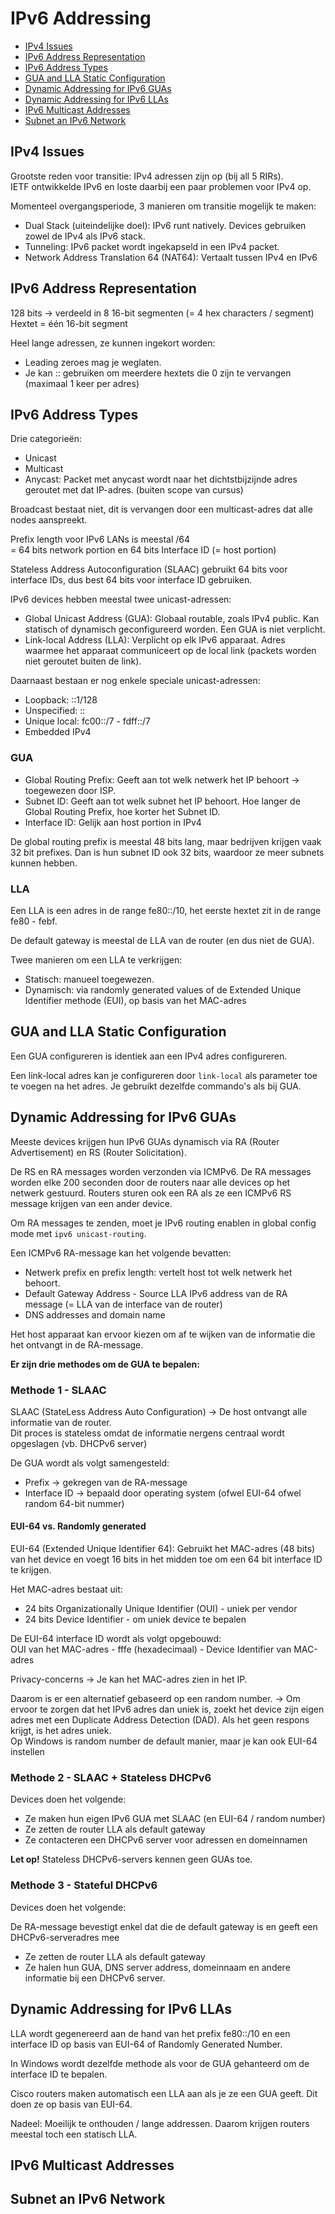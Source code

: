 # IPv6 Addressing

- [IPv4 Issues](#ipv4-issues)
- [IPv6 Address Representation](#ipv6-address-representation)
- [IPv6 Address Types](#ipv6-address-types)
- [GUA and LLA Static Configuration](#gua-and-lla-static-configuration)
- [Dynamic Addressing for IPv6 GUAs](#dynamic-addressing-for-ipv6-guas)
- [Dynamic Addressing for IPv6 LLAs](#dynamic-addressing-for-ipv6-llas)
- [IPv6 Multicast Addresses](#ipv6-multicast-addresses)
- [Subnet an IPv6 Network](#subnet-an-ipv6-network)

## IPv4 Issues

Grootste reden voor transitie: IPv4 adressen zijn op (bij all 5 RIRs).
<br> IETF ontwikkelde IPv6 en loste daarbij een paar problemen voor IPv4 op.

Momenteel overgangsperiode, 3 manieren om transitie mogelijk te maken:

- Dual Stack (uiteindelijke doel): IPv6 runt natively. Devices gebruiken zowel de IPv4 als IPv6 stack.
- Tunneling: IPv6 packet wordt ingekapseld in een IPv4 packet.
- Network Address Translation 64 (NAT64): Vertaalt tussen IPv4 en IPv6

## IPv6 Address Representation

128 bits -> verdeeld in 8 16-bit segmenten (= 4 hex characters / segment)
<br> Hextet = één 16-bit segment

Heel lange adressen, ze kunnen ingekort worden:

- Leading zeroes mag je weglaten.
- Je kan :: gebruiken om meerdere hextets die 0 zijn te vervangen (maximaal 1 keer per adres)

## IPv6 Address Types

Drie categorieën:

- Unicast
- Multicast
- Anycast: Packet met anycast wordt naar het dichtstbijzijnde adres geroutet met dat IP-adres. (buiten scope van cursus)

Broadcast bestaat niet, dit is vervangen door een multicast-adres dat alle nodes aanspreekt.

Prefix length voor IPv6 LANs is meestal /64
<br> = 64 bits network portion en 64 bits Interface ID (= host portion)

Stateless Address Autoconfiguration (SLAAC) gebruikt 64 bits voor interface IDs, dus best 64 bits voor interface ID gebruiken.

IPv6 devices hebben meestal twee unicast-adressen:

- Global Unicast Address (GUA): Globaal routable, zoals IPv4 public. Kan statisch of dynamisch geconfigureerd worden. Een GUA is niet verplicht.
- Link-local Address (LLA): Verplicht op elk IPv6 apparaat. Adres waarmee het apparaat communiceert op de local link (packets worden niet geroutet buiten de link).

Daarnaast bestaan er nog enkele speciale unicast-adressen:

- Loopback: ::1/128
- Unspecified: ::
- Unique local: fc00::/7 - fdff::/7
- Embedded IPv4

### GUA

- Global Routing Prefix: Geeft aan tot welk netwerk het IP behoort -> toegewezen door ISP.
- Subnet ID: Geeft aan tot welk subnet het IP behoort. Hoe langer de Global Routing Prefix, hoe korter het Subnet ID.
- Interface ID: Gelijk aan host portion in IPv4

De global routing prefix is meestal 48 bits lang, maar bedrijven krijgen vaak 32 bit prefixes. Dan is hun subnet ID ook 32 bits, waardoor ze meer subnets kunnen hebben.

### LLA

Een LLA is een adres in de range fe80::/10, het eerste hextet zit in de range fe80 - febf.

De default gateway is meestal de LLA van de router (en dus niet de GUA).

Twee manieren om een LLA te verkrijgen:

- Statisch: manueel toegewezen.
- Dynamisch: via randomly generated values of de Extended Unique Identifier methode (EUI), op basis van het MAC-adres

## GUA and LLA Static Configuration

Een GUA configureren is identiek aan een IPv4 adres configureren.

Een link-local adres kan je configureren door `link-local` als parameter toe te voegen na het adres. Je gebruikt dezelfde commando's als bij GUA.

## Dynamic Addressing for IPv6 GUAs

Meeste devices krijgen hun IPv6 GUAs dynamisch via RA (Router Advertisement) en RS (Router Solicitation).

De RS en RA messages worden verzonden via ICMPv6. De RA messages worden elke 200 seconden door de routers naar alle devices op het netwerk gestuurd. Routers sturen ook een RA als ze een ICMPv6 RS message krijgen van een ander device.

Om RA messages te zenden, moet je IPv6 routing enablen in global config mode met `ipv6 unicast-routing`.

Een ICMPv6 RA-message kan het volgende bevatten:

- Netwerk prefix en prefix length: vertelt host tot welk netwerk het behoort.
- Default Gateway Address - Source LLA IPv6 address van de RA message (= LLA van de interface van de router)
- DNS addresses and domain name

Het host apparaat kan ervoor kiezen om af te wijken van de informatie die het ontvangt in de RA-message.

**Er zijn drie methodes om de GUA te bepalen:**

### Methode 1 - SLAAC

SLAAC (StateLess Address Auto Configuration) -> De host ontvangt alle informatie van de router.
<br> Dit proces is stateless omdat de informatie nergens centraal wordt opgeslagen (vb. DHCPv6 server)

De GUA wordt als volgt samengesteld:

- Prefix -> gekregen van de RA-message
- Interface ID -> bepaald door operating system (ofwel EUI-64 ofwel random 64-bit nummer)

#### EUI-64 vs. Randomly generated

EUI-64 (Extended Unique Identifier 64): Gebruikt het MAC-adres (48 bits) van het device en voegt 16 bits in het midden toe om een 64 bit interface ID te krijgen.

Het MAC-adres bestaat uit:

- 24 bits Organizationally Unique Identifier (OUI) - uniek per vendor
- 24 bits Device Identifier - om uniek device te bepalen

De EUI-64 interface ID wordt als volgt opgebouwd:
<br> OUI van het MAC-adres - fffe (hexadecimaal) - Device Identifier van MAC-adres

Privacy-concerns -> Je kan het MAC-adres zien in het IP.

Daarom is er een alternatief gebaseerd op een random number. -> Om ervoor te zorgen dat het IPv6 adres dan uniek is, zoekt het device zijn eigen adres met een Duplicate Address Detection (DAD). Als het geen respons krijgt, is het adres uniek. <br>
Op Windows is random number de default manier, maar je kan ook EUI-64 instellen

### Methode 2 - SLAAC + Stateless DHCPv6

Devices doen het volgende:

- Ze maken hun eigen IPv6 GUA met SLAAC (en EUI-64 / random number)
- Ze zetten de router LLA als default gateway
- Ze contacteren een DHCPv6 server voor adressen en domeinnamen

**Let op!** Stateless DHCPv6-servers kennen geen GUAs toe.

### Methode 3 - Stateful DHCPv6

Devices doen het volgende:

De RA-message bevestigt enkel dat die de default gateway is en geeft een DHCPv6-serveradres mee

- Ze zetten de router LLA als default gateway
- Ze halen hun GUA, DNS server address, domeinnaam en andere informatie bij een DHCPv6 server.

## Dynamic Addressing for IPv6 LLAs

LLA wordt gegenereerd aan de hand van het prefix fe80::/10 en een interface ID op basis van EUI-64 of Randomly Generated Number.

In Windows wordt dezelfde methode als voor de GUA gehanteerd om de interface ID te bepalen.

Cisco routers maken automatisch een LLA aan als je ze een GUA geeft. Dit doen ze op basis van EUI-64.

Nadeel: Moeilijk te onthouden / lange addressen. Daarom krijgen routers meestal toch een statisch LLA.

## IPv6 Multicast Addresses

## Subnet an IPv6 Network

